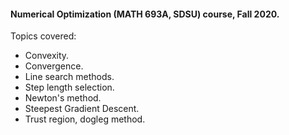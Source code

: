 #### Numerical Optimization (MATH 693A, SDSU) course, Fall 2020. 
Topics covered: 
- Convexity.
- Convergence. 
- Line search methods. 
- Step length selection. 
- Newton's method.
- Steepest Gradient Descent. 
- Trust region, dogleg method. 
